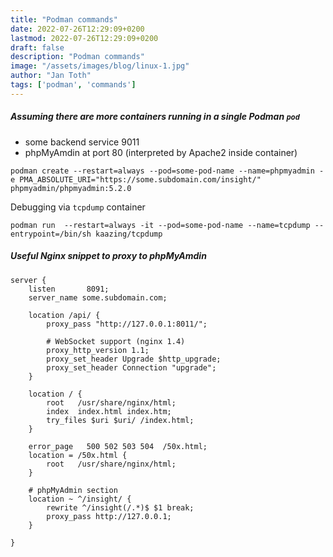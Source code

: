 ```yaml
---
title: "Podman commands"
date: 2022-07-26T12:29:09+0200
lastmod: 2022-07-26T12:29:09+0200
draft: false
description: "Podman commands"
image: "/assets/images/blog/linux-1.jpg"
author: "Jan Toth"
tags: ['podman', 'commands']
---
```


##### Assuming there are more containers running in a single Podman `pod`

* some backend service 9011
* phpMyAmdin at port 80 (interpreted by Apache2 inside container)


```
podman create --restart=always --pod=some-pod-name --name=phpmyadmin -e PMA_ABSOLUTE_URI="https://some.subdomain.com/insight/" phpmyadmin/phpmyadmin:5.2.0
```

Debugging via `tcpdump` container

```
podman run  --restart=always -it --pod=some-pod-name --name=tcpdump --entrypoint=/bin/sh kaazing/tcpdump

```

##### Useful Nginx snippet to proxy to phpMyAmdin

```
server {
    listen       8091;
    server_name some.subdomain.com;

    location /api/ {
        proxy_pass "http://127.0.0.1:8011/";

        # WebSocket support (nginx 1.4)
        proxy_http_version 1.1;
        proxy_set_header Upgrade $http_upgrade;
        proxy_set_header Connection "upgrade";
    }

    location / {
        root   /usr/share/nginx/html;
        index  index.html index.htm;
        try_files $uri $uri/ /index.html;
    }

    error_page   500 502 503 504  /50x.html;
    location = /50x.html {
        root   /usr/share/nginx/html;
    }

    # phpMyAdmin section
    location ~ ^/insight/ {
        rewrite ^/insight(/.*)$ $1 break;
        proxy_pass http://127.0.0.1;
    }

}
```
